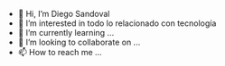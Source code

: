 - 👋 Hi, I’m Diego Sandoval
- 👀 I’m interested in todo lo relacionado con tecnología
- 🌱 I’m currently learning ...
- 💞️ I’m looking to collaborate on ...
- 📫 How to reach me ...

<!---
dialsan07/dialsan07 is a ✨ special ✨ repository because its `README.md` (this file) appears on your GitHub profile.
You can click the Preview link to take a look at your changes.
--->
